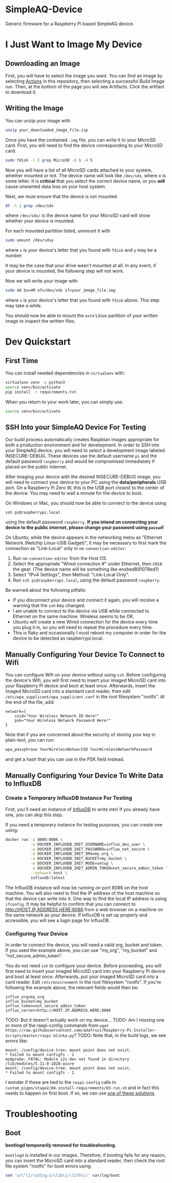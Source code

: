 # SimpleAQ-Device

Generic firmware for a Raspberry Pi based SimpleAQ device.

# I Just Want to Image My Device

## Downloading an Image

First, you will have to select the image you want.
You can find an image by selecting [Actions](/actions) in this repository, then selecting a successful Build Image run.
Then, at the bottom of the page you will see Artifacts.
Click the artifact to download it.

## Writing the Image

You can unzip your image with
```bash
unzip your_downloaded_image_file.zip
```

Once you have the contained `.img` file, you can write it to your MicroSD card.
First, you will need to find the device corresponding to your MicroSD card.
```bash
sudo fdisk -l | grep MicroSD -B 1 -A 5
```

Now you will have a list of all MicroSD cards attached to your system, whether mounted or not.
The device name will look like `/dev/sdx`, where x is some letter.
It is **critical** that you select the correct device name, or you **will** cause unwanted data loss on your host system.

Next, we must ensure that the device is not mounted.
```bash
df -h | grep /dev/sdx
```
where `/dev/sdx/` is the device name for your MicroSD card will show whether your device is mounted.

For each mounted partition listed, unmount it with
```bash
sudo umount /dev/sdxy
```
where `x` is your device's letter that you found with `fdisk` and `y` may be a number.

It may be the case that your drive wasn't mounted at all.
In any event, if your device is mounted, the following step will not work.

Now we will write your image with
```bash
sudo dd bs=4M of=/dev/sdx if=your_image_file.img 
```
where `x` is your device's letter that you found with `fdisk` above.
This step may take a while.

You should now be able to mount the `ext4` Linux partition of your written image to inspect the written files.

# Dev Quickstart

## First Time

You can install needed dependencies in `virtualenv` with:
```bash
virtualenv venv -p python3
source venv/bin/activate
pip install -r requirements.txt
```

When you return to your work later, you can simply use:
```bash
source venv/bin/activate
```
## SSH Into your SimpleAQ Device For Testing

Our build process automatically creates Raspbian images appropriate for both a production environment and for development.
In order to SSH into your SimpleAQ device, you will need to select a development image labeled INSECURE-DEBUG.
These devices use the default username `pi` and the default password `raspberry` and would be compromised immediately if placed on the public internet.

After imaging your device with the desired INSECURE-DEBUG image, you will need to connect your device to your PC using the **data/peripherals** USB port.
On a Raspberry Pi Zero W, this is the USB port closest to the center of the device.
You may need to wait a minute for the device to boot.

On Windows or Mac, you should now be able to connect to the device using
```
ssh pi@raspberrypi.local
```
using the default password `raspberry`.
**If you intend on connecting your device to the public internet, please change your password using `passwd`!**

On Ubuntu, while the device appears in the networking menu as "Ethernet Network (Netchip Linux-USB Gadget)", it may be necessary to first mark the connection as "Link-Local" only in `nm-connection-editor`:
1. Run `nm-connection-editor` from the Host OS.
2. Select the appropriate "Wired connection #" under Ethernet, then click the gear. (The device name will be something like enxbed891078ed1)
3. Select "IPv4 Settings", then Method: "Link-Local Only".
4. Run `ssh pi@raspberrypi.local`, using the default password `raspberry`.

Be warned about the following pitfalls:
- If you disconnect your device and connect it again, you will receive a warning that the `ssh` key changed.
- I am unable to connect to the device via USB while connected to Ethernet on the same machine.  Wireless seems to be OK.
- Ubuntu will create a new Wired connection for the device every time you plug it in, so you will need to repeat the procedure every time.
- This is flaky and occasionally I must reboot my computer in order for the device to be detected as raspberrypi.local.

## Manually Configuring Your Device To Connect to Wifi

You can configure Wifi on your device without using `ssh`.
Before configuring the device's Wifi, you will first need to insert your imaged MicroSD card into your Raspberry Pi device and boot at least once.
Afterwards, insert the imaged MicroSD card into a standard card reader, then edit `/etc/wpa_supplicant/wpa_supplicant.conf` in the root filesystem "rootfs".
At the end of the file, add:

```
network={
    ssid="Your Wireless Network ID Here!"
    psk="Your Wireless Network Password Here!"
}
```

Note that if you are concerned about the security of storing your key in plain-text, you can run:
```bash
wpa_passphrase YourWirelessNetworkID YourWirelessNetworkPassword
```
and get a hash that you can use in the PSK field instead.

## Manually Configuring Your Device To Write Data to InfluxDB

### Create a Temporary InfluxDB Instance For Testing

First, you'll need an instance of [InfluxDB](https://github.com/influxdata/influxdb) to write into!
If you already have one, you can skip this step.

If you need a temporary instance for testing purposes, you can create one using:
```bash
docker run -p 8086:8086 \
           -e DOCKER_INFLUXDB_INIT_USERNAME=influx_dev_user \
           -e DOCKER_INFLUXDB_INIT_PASSWORD=influx_not_secure \
           -e DOCKER_INFLUXDB_INIT_ORG=my_org \
           -e DOCKER_INFLUXDB_INIT_BUCKET=my_bucket \
           -e DOCKER_INFLUXDB_INIT_MODE=setup \
           -e DOCKER_INFLUXDB_INIT_ADMIN_TOKEN=not_secure_admin_token \
           --network host \
           influxdb:latest
```

The InfluxDB instance will now be running on port 8086 on the host machine.
You will also need to find the IP address of the host machine so that the device can write into it.
One way to find the local IP address is using `ifconfig`.
It may be helpful to confirm that you can connect to http://HOST.IP.ADDRESS.HERE:8086 from a web browser on a machine on the same network as your device.
If InfluxDB is set up properly and accessible, you will see a login page for InfluxDB.

### Configuring Your Device

In order to connect the device, you will need a valid org, bucket and token.
If you used the example above, you can use "my\_org", "my\_bucket" and "not\_secure\_admin\_token".

You do not need `ssh` to configure your device.
Before proceeding, you will first need to insert your imaged MicroSD card into your Raspberry Pi device and boot at least once.
Afterwards, put your imaged MicroSD card into a card reader.
Edit `/etc/environment` in the root filesystem "rootfs".
If you're following the example above, the relevant fields would then be:
```
influx_org=my_org
influx_bucket=my_bucket
influx_token=not_secure_admin_token
influx_server=http://HOST.IP.ADDRESS.HERE:8086
```

TODO:  But it doesn't actually work on my device...
TODO:  Am I missing one or more of the raspi-config commands from `wget https://raw.githubusercontent.com/adafruit/Raspberry-Pi-Installer-Scripts/master/raspi-blinka.py`?
TODO:  Note that, in the build logs, we see errors like:
```
mount: /config/device-tree: mount point does not exist.
* Failed to mount configfs - 2
modprobe: FATAL: Module i2c-dev not found in directory /lib/modules/5.11.0-1028-azure
mount: /config/device-tree: mount point does not exist.
* Failed to mount configfs - 2
```
I wonder if these are tied to the `raspi-config` calls in `custom_pigen/stage2/04-install-requirements/03-run.sh` and in fact this needs to happen on first boot.
If so, we can use [one of these solutions](https://serverfault.com/questions/148341/linux-schedule-command-to-run-once-after-reboot-runonce-equivalent).

# Troubleshooting

## Boot

**bootlogd temporarily removed for troubleshooting.**

`bootlogd` is installed in our images.
Therefore, if booting fails for any reason, you can insert the MicroSD card into a standard reader, then check the root file system "rootfs" for boot errors using

```bash
sed 's/\^\[/\o33/g;s/\[1G\[/\[27G\[/' var/log/boot
```
